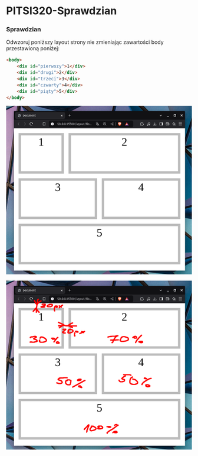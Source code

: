 # PITSI320-Sprawdzian

### Sprawdzian

Odwzoruj poniższy layout strony nie zmieniając zawartości body przestawioną poniżej:

```html
<body>
    <div id="pierwszy">1</div>
    <div id="drugi">2</div>
    <div id="trzeci">3</div>
    <div id="czwarty">4</div>
    <div id="piąty">5</div>
</body>
```

![Spr_01](Spr_01.png)

![Spr_02](Spr_02.png)
